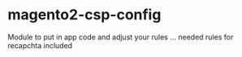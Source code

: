 # magento2-csp-config
Module to put in app code and adjust your rules ... needed rules for recapchta included
